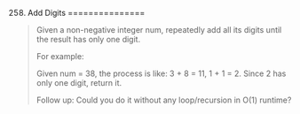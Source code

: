 258. Add Digits
===============

> Given a non-negative integer num, repeatedly add all its digits until the result has only one digit.
>
> For example:
>
> Given num = 38, the process is like: 3 + 8 = 11, 1 + 1 = 2. Since 2 has only one digit, return it.
>
> Follow up:
> Could you do it without any loop/recursion in O(1) runtime?
